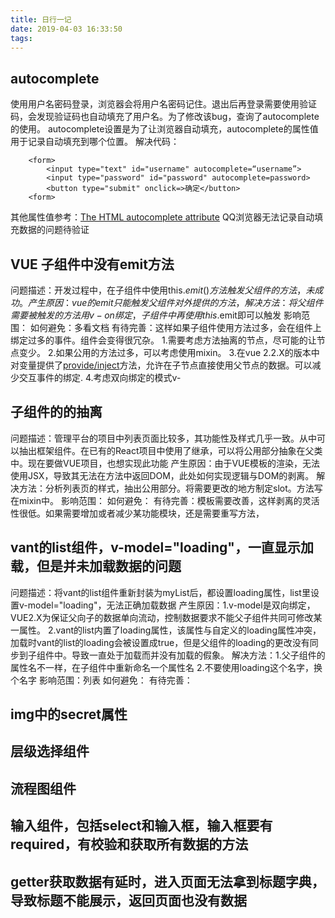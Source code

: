 ```yaml
---
title: 日行一记
date: 2019-04-03 16:33:50
tags:
---
```

## autocomplete
使用用户名密码登录，浏览器会将用户名密码记住。退出后再登录需要使用验证码，会发现验证码也自动填充了用户名。为了修改该bug，查询了autocomplete的使用。
autocomplete设置是为了让浏览器自动填充，autocomplete的属性值用于记录自动填充到哪个位置。
解决代码：
```
    <form>
        <input type="text" id="username" autocomplete=“username”>
        <input type="password" id="password" autocomplete=password>
        <button type="submit" onclick=>确定</button>
    <form>
```

其他属性值参考：[The HTML autocomplete attribute](https://developer.mozilla.org/en-US/docs/Web/HTML/Attributes/autocomplete)
QQ浏览器无法记录自动填充数据的问题待验证

## VUE 子组件中没有emit方法
问题描述：开发过程中，在子组件中使用this.$emit()方法触发父组件的方法，未成功。
产生原因：vue的emit只能触发父组件对外提供的方法，
解决方法：将父组件需要被触发的方法用v-on绑定，子组件中再使用this.$emit即可以触发
影响范围：
如何避免：多看文档
有待完善：这样如果子组件使用方法过多，会在组件上绑定过多的事件。组件会变得很冗杂。
        1.需要考虑方法抽离的节点，尽可能的让节点变少。
        2.如果公用的方法过多，可以考虑使用mixin。
        3.在vue 2.2.X的版本中对变量提供了[provide/inject](https://cn.vuejs.org/v2/api/#provide-inject)方法，允许在子节点直接使用父节点的数据。可以减少交互事件的绑定.
        4.考虑双向绑定的模式v-

## 子组件的的抽离
问题描述：管理平台的项目中列表页面比较多，其功能性及样式几乎一致。从中可以抽出框架组件。在已有的React项目中使用了继承，可以将公用部分抽象在父类中。现在要做VUE项目，也想实现此功能
产生原因：由于VUE模板的渲染，无法使用JSX，导致其无法在方法中返回DOM，此处如何实现逻辑与DOM的剥离。
解决方法：分析列表页的样式，抽出公用部分。将需要更改的地方制定slot。方法写在mixin中。
影响范围：
如何避免：
有待完善：模板需要改善，这样剥离的灵活性很低。如果需要增加或者减少某功能模块，还是需要重写方法，

## vant的list组件，v-model="loading"，一直显示加载，但是并未加载数据的问题
问题描述：将vant的list组件重新封装为myList后，都设置loading属性，list里设置v-model="loading"，无法正确加载数据
产生原因：1.v-model是双向绑定，VUE2.X为保证父向子的数据单向流动，控制数据要求不能父子组件共同可修改某一属性。
        2.vant的list内置了loading属性，该属性与自定义的loading属性冲突，加载时vant的list的loading会被设置成true，但是父组件的loading的更改没有同步到子组件中。导致一直处于加载而并没有加载的假象。
解决方法：1.父子组件的属性名不一样，在子组件中重新命名一个属性名
        2.不要使用loading这个名字，换个名字
影响范围：列表
如何避免：
有待完善：
## img中的secret属性
## 层级选择组件
## 流程图组件
## 输入组件，包括select和输入框，输入框要有required，有校验和获取所有数据的方法
## getter获取数据有延时，进入页面无法拿到标题字典，导致标题不能展示，返回页面也没有数据
